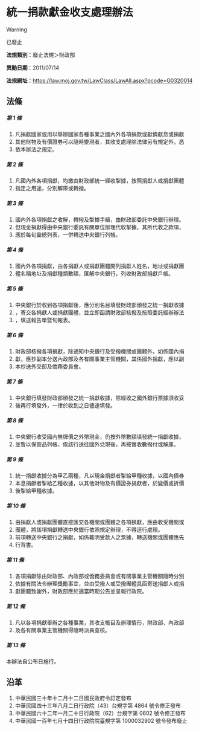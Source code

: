 # 統一捐款獻金收支處理辦法
> [!WARNING]
> 已廢止

**法規類別**：廢止法規＞財政部

**異動日期**：2011/07/14  

**法規網址**：https://law.moj.gov.tw/LawClass/LawAll.aspx?pcode=G0320014



## 法條
##### 第 1 條
1. 凡捐獻國家或用以舉辦國家各種事業之國內外各項捐款或獻債獻息或捐獻
1. 其他財物及有價證券可以隨時變現者，其收支處理除法律另有規定外，悉
1. 依本辦法之規定。

##### 第 2 條
1. 凡國內外各項捐獻，均繳由財政部統一經收掣據，按照捐獻人或捐獻團體
1. 指定之用途，分別解庫或轉撥。

##### 第 3 條
1. 國內外各項捐獻之收解，轉撥及掣據手續，由財政部委託中央銀行辦理。
1. 但現金捐獻得由中央銀行委託有關單位辦理代收掣據，其所代收之款項，
1. 應於每旬彙總列表，一併轉送中央銀行列帳。

##### 第 4 條
1. 國內外各項捐獻，由各捐獻人或捐獻團體開列捐獻人姓名，地址或捐獻團
1. 體名稱地址及捐獻種類數額，匯解中央銀行，列收財政部捐獻戶帳。

##### 第 5 條
1. 中央銀行於收到各項捐獻後，應分別名目填發財政部頒發之統一捐獻收據
1. ，寄交各捐獻人或捐獻團體，並立即函請財政部核撥及按照委託經辦辦法
1. ，填送報告單暨旬報表。

##### 第 6 條
1. 財政部核撥各項損獻，除通知中央銀行及受撥機關或團體外，如係國內捐
1. 獻，應抄副本分送內政部及各有關事業主管機關，其係國外捐獻，應以副
1. 本抄送外交部及僑務委員會。

##### 第 7 條
1. 中央銀行填發財政部頒發之統一捐獻收據，除經收之國外銀行票據須收妥
1. 後再行填發外，一律於收到之日儘速填發。

##### 第 8 條
1. 中央銀行收受國內無牌價之外幣現金，仍按外幣數額填發統一捐獻收據，
1. 並暫以保管品列帳，俟該行送往國外兌現後，再按實收數撥付或解庫。

##### 第 9 條
1. 統一捐獻收據分為甲乙兩種，凡以現金捐獻者掣給甲種收據，以國內債券
1. 本息捐獻者掣給乙種收據，以其他財物及有價證券捐獻者，於變價或折價
1. 後掣給甲種收據。

##### 第 10 條
1. 由捐獻人或捐獻團體直接匯交各機關或團體之各項損獻，應由收受機關或
1. 團體，將該項捐獻轉送中央銀行依照規定辦理，不得逕行處理。
1. 前項轉送中央銀行之捐獻，如係載明受款人之票據，轉送機關或團體應先
1. 行背書。

##### 第 11 條
1. 各項捐獻除由財政部、內政部或僑務委員會或有關事業主管機關隨時分別
1. 依據有關法令辦理獎勵事宜，並由受撥人或受撥團體具函寄送捐獻人或捐
1. 獻團體致謝外，財政部應於適當時期公告並呈報行政院。

##### 第 12 條
1. 凡以各項捐獻舉辦之各種事業，其收支帳目及辦理情形，財政部、內政部
1. 及各有關事業主管機關得隨時派員查核。

##### 第 13 條
本辦法自公布日施行。

## 沿革
1. 中華民國三十年十二月十二日國民政府令訂定發布
1. 中華民國四十三年八月二日行政院（43）台規字第 4864 號令修正發布
1. 中華民國六十二年一月二十日行政院（62）台規字第 0602 號令修正發布
1. 中華民國一百年七月十四日行政院院臺規字第 1000032902 號令發布廢止

